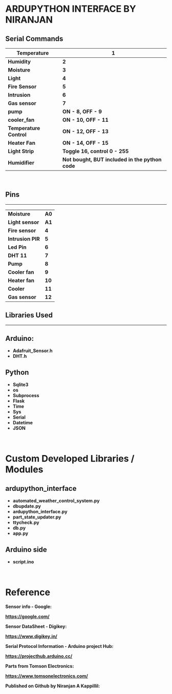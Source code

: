 # **ARDUPYTHON INTERFACE BY NIRANJAN**

## **Serial Commands**

| **Temperature** | **1** |
| --- | --- |
| **Humidity** | **2** |
| **Moisture** | **3** |
| **Light** | **4** |
| **Fire Sensor** | **5** |
| **Intrusion** | **6** |
| **Gas sensor** | **7** |
| **pump** | **ON - 8, OFF - 9** |
| **cooler_fan** | **ON - 10, OFF - 11** |
| **Temperature Control** | **ON - 12, OFF - 13** |
| **Heater Fan** | **ON - 14, OFF - 15** |
| **Light Strip** | **Toggle 16, control 0 - 255** |
| **Humidifier** | **Not bought, BUT included in the python code** |

&nbsp;

## Pins

* * *

|     |     |
| --- | --- |
| **Moisture** | **A0** |
| **Light sensor** | **A1** |
| **Fire sensor** | **4** |
| **Intrusion PIR** | **5** |
| **Led Pin** | **6** |
| **DHT 11** | **7** |
| **Pump** | **8** |
| **Cooler fan** | **9** |
| **Heater fan** | **10** |
| **Cooler** | **11** |
| **Gas sensor** | **12** |

## **Libraries Used**

* * *

## Arduino:

- **Adafruit_Sensor.h**
- **DHT.h**

## **Python**

- **Sqlite3**
- **os**
- **Subprocess**
- **Flask**
- **Time**
- **Sys**
- **Serial**
- **Datetime**
- **JSON**

&nbsp;

# **Custom Developed Libraries / Modules**

## **ardupython_interface**

- **automated_weather_control_system.py**
- **dbupdate.py**
- **ardupython_interface.py**
- **part_state_updater.py**
- **ttycheck.py**
- **db.py**
- **app.py**

## **Arduino side**

- **script.ino**

&nbsp;

# **Reference**

**Sensor info - Google:**

**https://google.com/**

**Sensor DataSheet - Digikey:**

**https://www.digikey.in/**

**Serial Protocol Information - Arduino project Hub:**

**https://projecthub.arduino.cc/**

**Parts from Tomson Electronics:**

**https://www.tomsonelectronics.com/**

**Published on Github by Niranjan A Kappillil:**

&nbsp;
